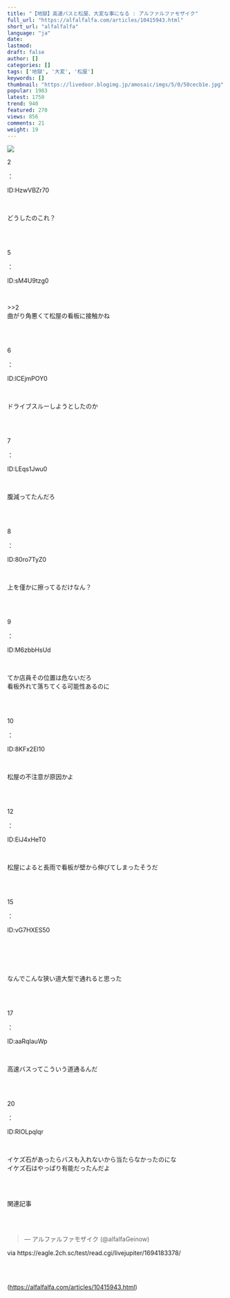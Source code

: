 ```yaml
---
title: "【地獄】高速バスと松屋、大変な事になる : アルファルファモザイク"
full_url: "https://alfalfalfa.com/articles/10415943.html"
short_url: "alfalfalfa"
language: "ja"
date: 
lastmod: 
draft: false
author: []
categories: []
tags: ['地獄', '大変', '松屋']
keywords: []
thumbnail: "https://livedoor.blogimg.jp/amosaic/imgs/5/0/50cecb1e.jpg"
popular: 1983
latest: 1750
trend: 940
featured: 270
views: 856
comments: 21
weight: 19
---
```


![](https://livedoor.blogimg.jp/amosaic/imgs/5/0/50cecb1e.jpg)

<div><p class='res_info'><p class='res_num'>2</p>：<p class='res_name'></p><p class='res_matome'><p class='res_id'>ID:HzwVBZr70</p></p></p><br> <p class='res_body_r1'>どうしたのこれ？</p><br> <br> <p class='res_info'><p class='res_num'>5</p>：<p class='res_name'></p><p class='res_matome'><p class='res_id'>ID:sM4U9tzg0</p></p></p><br> <p class='res_body_r2'>>>2<br> 曲がり角悪くて松屋の看板に接触かね</p><br> <br> <p class='res_info'><p class='res_num'>6</p>：<p class='res_name'></p><p class='res_matome'><p class='res_id'>ID:lCEjmPOY0</p></p></p><br> <p class='res_body'>ドライブスルーしようとしたのか</p><br> <br> <p class='res_info'><p class='res_num'>7</p>：<p class='res_name'></p><p class='res_matome'><p class='res_id'>ID:LEqs1Jwu0</p></p></p><br> <p class='res_body'>腹減ってたんだろ</p><br> <br> <p class='res_info'><p class='res_num'>8</p>：<p class='res_name'></p><p class='res_matome'><p class='res_id'>ID:80ro7TyZ0</p></p></p><br> <p class='res_body'>上を僅かに擦ってるだけなん？</p><br> <br> <p class='res_info'><p class='res_num'>9</p>：<p class='res_name'></p><p class='res_matome'><p class='res_id'>ID:M6zbbHsUd</p></p></p><br> <p class='res_body'>てか店員その位置は危ないだろ<br> 看板外れて落ちてくる可能性あるのに</p><br> <br> <p class='res_info'><p class='res_num'>10</p>：<p class='res_name'></p><p class='res_matome'><p class='res_id'>ID:8KFx2El10</p></p></p><br> <p class='res_body'>松屋の不注意が原因かよ</p><br> <br> <p class='res_info'><p class='res_num'>12</p>：<p class='res_name'></p><p class='res_matome'><p class='res_id'>ID:EiJ4xHeT0</p></p></p><br> <p class='res_body'>松屋によると長雨で看板が壁から伸びてしまったそうだ</p><br> <br> <p class='res_info'><p class='res_num'>15</p>：<p class='res_name'></p><p class='res_matome'><p class='res_id'>ID:vG7HXES50</p></p></p><br> <br> <p class='in_ads'></p><br> <p>なんでこんな狭い道大型で通れると思った</p><br> <br> <p class='res_info'><p class='res_num'>17</p>：<p class='res_name'></p><p class='res_matome'><p class='res_id'>ID:aaRqIauWp</p></p></p><br> <p class='res_body'>高速バスってこういう道通るんだ</p><br> <br> <p class='res_info'><p class='res_num'>20</p>：<p class='res_name'></p><p class='res_matome'><p class='res_id'>ID:RIOLpqlqr</p></p></p><br> <p class='res_body'>イケズ石があったらバスも入れないから当たらなかったのにな<br> イケズ石はやっぱり有能だったんだよ</p><br> <br> <p id='related-title'>関連記事</p><br> <br> <p class='in_ads'></p><blockquote class='twitter-tweet'><p lang='und' dir='ltr'></p> — アルファルファモザイク (@alfalfaGeinow) <a href='https://twitter.com/alfalfaGeinow/status/1700185230681014489/'></a></blockquote><p class='via'>via https://eagle.2ch.sc/test/read.cgi/livejupiter/1694183378/</p><br> <br> </div>

(https://alfalfalfa.com/articles/10415943.html)
